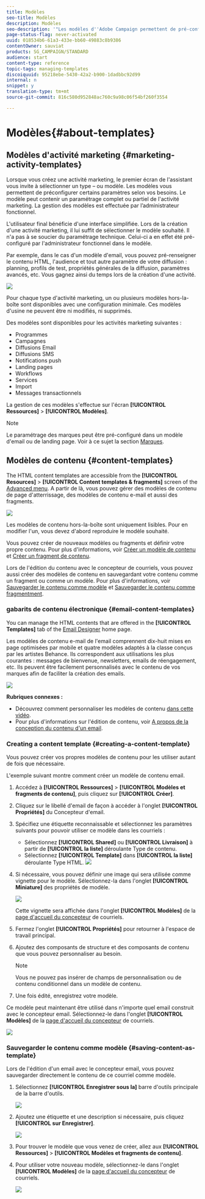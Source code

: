 ```yaml
---
title: Modèles
seo-title: Modèles
description: Modèles
seo-description: '"Les modèles d''Adobe Campaign permettent de pré-configurer des paramètres selon vos besoins : les modèles peuvent contenir un paramétrage complet ou partiel de l''activité marketing, afin de simplifier l''utilisation d''Adobe Campaign pour les utilisateurs finaux non techniques."'
page-status-flag: never-activated
uuid: 018534b6-61a3-433e-bb60-49883c8b9386
contentOwner: sauviat
products: SG_CAMPAIGN/STANDARD
audience: start
content-type: reference
topic-tags: managing-templates
discoiquuid: 95218ebe-5430-42a2-b900-1dadbbc92d99
internal: n
snippet: y
translation-type: tm+mt
source-git-commit: 816c580d952848ac760c9a98c06f54bf260f3554

---
```



# Modèles{#about-templates}

## Modèles d'activité marketing {#marketing-activity-templates}

Lorsque vous créez une activité marketing, le premier écran de l'assistant vous invite à sélectionner un type – ou modèle. Les modèles vous permettent de préconfigurer certains paramètres selon vos besoins. Le modèle peut contenir un paramétrage complet ou partiel de l'activité marketing. La gestion des modèles est effectuée par l’administrateur fonctionnel.

L'utilisateur final bénéficie d'une interface simplifiée. Lors de la création d'une activité marketing, il lui suffit de sélectionner le modèle souhaité. Il n'a pas à se soucier du paramétrage technique. Celui-ci a en effet été pré-configuré par l'administrateur fonctionnel dans le modèle.

Par exemple, dans le cas d'un modèle d'email, vous pouvez pré-renseigner le contenu HTML, l'audience et tout autre paramètre de votre diffusion : planning, profils de test, propriétés générales de la diffusion, paramètres avancés, etc. Vous gagnez ainsi du temps lors de la création d'une activité.

![](assets/template_1.png)

Pour chaque type d'activité marketing, un ou plusieurs modèles hors-la-boîte sont disponibles avec une configuration minimale. Ces modèles d'usine ne peuvent être ni modifiés, ni supprimés.

Des modèles sont disponibles pour les activités marketing suivantes :

* Programmes
* Campagnes
* Diffusions Email
* Diffusions SMS
* Notifications push 
* Landing pages 
* Workflows 
* Services
* Import
* Messages transactionnels

La gestion de ces modèles s'effectue sur l'écran **[!UICONTROL Ressources]** &gt; **[!UICONTROL Modèles]**.

>[!NOTE]
>
>Le paramétrage des marques peut être pré-configuré dans un modèle d'email ou de landing page. Voir à ce sujet la section [Marques](../../administration/using/branding.md).

## Modèles de contenu  {#content-templates}

The HTML content templates are accessible from the **[!UICONTROL Resources]** &gt; **[!UICONTROL Content templates &amp; fragments]** screen of the [Advanced menu](../../start/using/interface-description.md#advanced-menu). A partir de là, vous pouvez gérer des modèles de contenu de page d'atterrissage, des modèles de contenu e-mail et aussi des fragments.

![](assets/content_templates_list.png)

Les modèles de contenu hors-la-boîte sont uniquement lisibles. Pour en modifier l'un, vous devez d'abord reproduire le modèle souhaité.

Vous pouvez créer de nouveaux modèles ou fragments et définir votre propre contenu. Pour plus d'informations, voir [Créer un modèle de contenu](../../start/using/about-templates.md#creating-a-content-template) et [Créer un fragment de contenu](../../designing/using/defining-the-email-structure.md#creating-a-content-fragment).

Lors de l'édition du contenu avec le concepteur de courriels, vous pouvez aussi créer des modèles de contenu en sauvegardant votre contenu comme un fragment ou comme un modèle. Pour plus d'informations, voir [Sauvegarder le contenu comme modèle](../../start/using/about-templates.md#saving-content-as-template) et [Sauvegarder le contenu comme fragmentment](../../designing/using/defining-the-email-structure.md#saving-content-as-a-fragment).

### gabarits de contenu électronique {#email-content-templates}

You can manage the HTML contents that are offered in the **[!UICONTROL Templates]** tab of the [Email Designer](../../designing/using/about-email-content-design.md#about-the-email-designer) home page.

Les modèles de contenu e-mail de l'email comprennent dix-huit mises en page optimisées par mobile et quatre modèles adaptés à la classe conçus par les artistes Behance. Ils correspondent aux utilisations les plus courantes : messages de bienvenue, newsletters, emails de réengagement, etc. Ils peuvent être facilement personnalisés avec le contenu de vos marques afin de faciliter la création des emails.

![](assets/content_templates.png)

**Rubriques connexes :**

* Découvrez comment personnaliser les modèles de contenu [dans cette vidéo](https://helpx.adobe.com/campaign/kt/acs/using/acs-email_content_templates-feature-video-use.html).
* Pour plus d'informations sur l'édition de contenu, voir [A propos de la conception du contenu d'un email](../../designing/using/about-email-content-design.md).

### Creating a content template {#creating-a-content-template}

Vous pouvez créer vos propres modèles de contenu pour les utiliser autant de fois que nécessaire.

L'exemple suivant montre comment créer un modèle de contenu email.

1. Accédez à **[!UICONTROL Ressources]** &gt; **[!UICONTROL Modèles et fragments de contenu]**, puis cliquez sur **[!UICONTROL Créer]**.
1. Cliquez sur le libellé d'email de façon à accéder à l'onglet **[!UICONTROL Propriétés]** du Concepteur d'email.
1. Spécifiez une étiquette reconnaissable et sélectionnez les paramètres suivants pour pouvoir utiliser ce modèle dans les courriels :

   * Sélectionnez **[!UICONTROL Shared]** ou **[!UICONTROL Livraison]** à partir de **[!UICONTROL la liste]** déroulante Type de contenu.
   * Sélectionnez **[!UICONTROL Template]** dans **[!UICONTROL la liste]** déroulante Type HTML.
   ![](assets/email_designer_create-template.png)

1. Si nécessaire, vous pouvez définir une image qui sera utilisée comme vignette pour le modèle. Sélectionnez-la dans l'onglet **[!UICONTROL Miniature]** des propriétés de modèle.

   ![](assets/email_designer_create-template_thumbnail.png)

   Cette vignette sera affichée dans l'onglet **[!UICONTROL Modèles]** de la [page d'accueil du concepteur](../../designing/using/about-email-content-design.md#about-the-email-designer) de courriels.

1. Fermez l'onglet **[!UICONTROL Propriétés]** pour retourner à l'espace de travail principal.
1. Ajoutez des composants de structure et des composants de contenu que vous pouvez personnaliser au besoin.
   >[!NOTE]
   >
   > Vous ne pouvez pas insérer de champs de personnalisation ou de contenu conditionnel dans un modèle de contenu.
1. Une fois édité, enregistrez votre modèle.

Ce modèle peut maintenant être utilisé dans n'importe quel email construit avec le concepteur email. Sélectionnez-le dans l'onglet **[!UICONTROL Modèles]** de la [page d'accueil du concepteur](../../designing/using/about-email-content-design.md#about-the-email-designer) de courriels.

![](assets/content_template_new.png)

### Sauvegarder le contenu comme modèle {#saving-content-as-template}

Lors de l'édition d'un email avec le concepteur email, vous pouvez sauvegarder directement le contenu de ce courriel comme modèle.

<!--[!CAUTION]
>
>You cannot save as template a structure containing personalization fields or dynamic content.-->

1. Sélectionnez **[!UICONTROL Enregistrer sous la]** barre d'outils principale de la barre d'outils.

   ![](assets/email_designer_save-as-template.png)

1. Ajoutez une étiquette et une description si nécessaire, puis cliquez **[!UICONTROL sur Enregistrer]**.

   ![](assets/email_designer_save-as-template_creation.png)

1. Pour trouver le modèle que vous venez de créer, allez aux **[!UICONTROL Ressources]** &gt; **[!UICONTROL Modèles et fragments de contenu]**.

1. Pour utiliser votre nouveau modèle, sélectionnez-le dans l'onglet **[!UICONTROL Modèles]** de la [page d'accueil du concepteur](../../designing/using/about-email-content-design.md#about-the-email-designer) de courriels.

   ![](assets/content_template_new.png)

